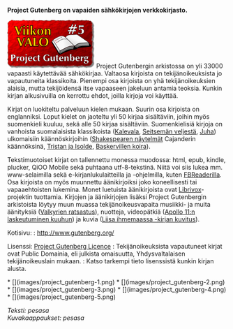 <!--
Title: 1x05 Project Gutenberg - Viikon VALO #5
Date: 2011/01/30 20:00
Tags: Kaikki alustat,Aineisto,Kirjat
Pageimage: valo5-Project_Gutenberg.png
-->
**Project Gutenberg on vapaiden sähkökirjojen verkkokirjasto.**

![](images/valo5-Project_Gutenberg.png "fig:valo5-Project_Gutenberg.png")
Project Gutenbergin arkistossa on yli 33000 vapaasti käytettävää
sähkökirjaa. Valtaosa kirjoista on tekijänoikeuksista jo vapautuneita
klassikoita. Pienempi osa kirjoista on yhä tekijänoikeuksien alaisia,
mutta tekijöidensä itse vapaaseen jakeluun antamia teoksia. Kunkin
kirjan alkusivuilla on kerrottu ehdot, joilla kirjoja voi käyttää.

Kirjat on luokiteltu palveluun kielen mukaan. Suurin osa kirjoista on
englanniksi. Loput kielet on jaoteltu yli 50 kirjaa sisältäviin, joihin
myös suomenkieli kuuluu, sekä alle 50 kirjaa sisältäviin. Suomenkielisiä
kirjoja on vanhoista suomalaisista klassikoista
([Kalevala](http://www.gutenberg.org/ebooks/7000), [Seitsemän
veljestä](http://www.gutenberg.org/ebooks/11940),
[Juha](http://www.gutenberg.org/ebooks/10863)) ulkomaisiin
käännöskirjoihin ([Shakespearen
näytelmät](http://www.gutenberg.org/browse/languages/fi#a65) Cajanderin
käännöksinä, [Tristan ja Isolde](http://www.gutenberg.org/ebooks/19674),
[Baskervillen koira](http://www.gutenberg.org/ebooks/32536)).

Tekstimuotoiset kirjat on tallennettu monessa muodossa: html, epub,
kindle, plucker, QiOO Mobile sekä puhtaana utf-8-tekstinä. Niitä voi
siis lukea mm. www-selaimilla sekä e-kirjanlukulaitteilla ja
-ohjelmilla, kuten [FBReaderilla](FBReader "wikilink"). Osa kirjoista on
myös muunnettu äänikirjoiksi joko koneellisesti tai vapaaehtoisten
lukemina. Monet luetuista äänikirjoista ovat
[Librivox](http://librivox.org)-projektin tuottamia. Kirjojen ja
äänikirjojen lisäksi Project Gutenbergin arkistoista löytyy muun muassa
tekijänoikeusvapaita musiikki- ja muita äänityksiä ([Valkyrien
ratsastus](http://www.gutenberg.org/ebooks/10177)), nuotteja,
videopätkiä ([Apollo 11:n laskeutuminen
kuuhun](http://www.gutenberg.org/ebooks/116)) ja kuvia ([Liisa
ihmemaassa -kirjan kuvitus](http://www.gutenberg.org/ebooks/114)).

Kotisivu:
:    <http://www.gutenberg.org/>

Lisenssi: [Project Gutenberg Licence](http://www.gutenberg.org/wiki/Gutenberg:The_Project_Gutenberg_License)
:   Tekijänoikeuksista vapautuneet kirjat ovat Public Domainia, eli
    julkista omaisuutta, Yhdysvaltalaisen tekijänoikeuslain mukaan.
:   Katso tarkempi tieto lisenssistä kunkin kirjan alusta.

<div class="psgallery" markdown="1">
* [](images/project_gutenberg-1.png)
* [](images/project_gutenberg-2.png)
* [](images/project_gutenberg-3.png)
* [](images/project_gutenberg-4.png)
* [](images/project_gutenberg-5.png)
</div>

*Teksti: pesasa* <br />
*Kuvakaappaukset: pesasa*